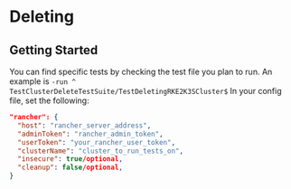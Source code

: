 # Deleting

## Getting Started
You can find specific tests by checking the test file you plan to run. An example is `-run ^ TestClusterDeleteTestSuite/TestDeletingRKE2K3SCluster$`
In your config file, set the following:
```json
"rancher": { 
  "host": "rancher_server_address",
  "adminToken": "rancher_admin_token",
  "userToken": "your_rancher_user_token",
  "clusterName": "cluster_to_run_tests_on",
  "insecure": true/optional,
  "cleanup": false/optional,
}
```